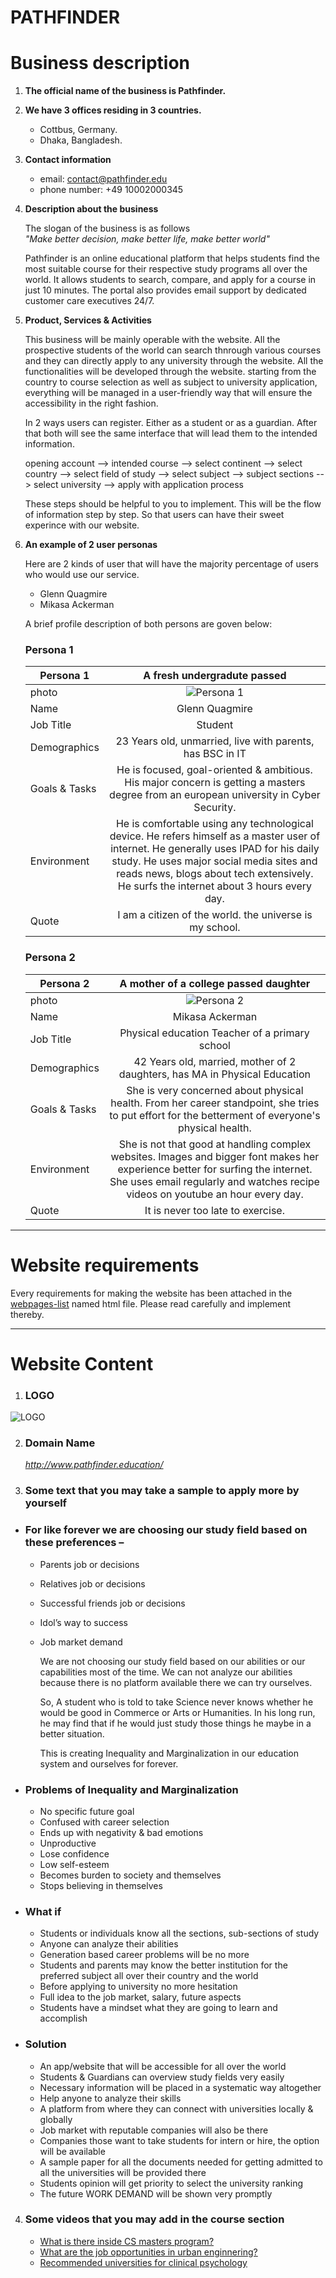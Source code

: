 # PATHFINDER

# Business description

1. **The official name of the business is **Pathfinder**.**
2. **We have 3 offices residing in 3 countries.**
   - Cottbus, Germany.
   - Dhaka, Bangladesh.
3. **Contact information**
   - email: contact@pathfinder.edu
   - phone number: +49 10002000345
4. **Description about the business**

   The slogan of the business is as follows  
   _"Make better decision, make better life, make better world"_

   Pathfinder is an online educational platform that helps students find the most suitable course for their respective study programs all over the world. It allows students to search, compare, and apply for a course in just 10 minutes. The portal also provides email support by dedicated customer care executives 24/7.

5. **Product, Services & Activities**

   This business will be mainly operable with the website. All the prospective students of the world can search thnrough various courses and they can directly apply to any university through the website. All the functionalities will be developed through the website. starting from the country to course selection as well as subject to university application, everything will be managed in a user-friendly way that will ensure the accessibility in the right fashion.

   In 2 ways users can register. Either as a student or as a guardian. After that both will see the same interface that will lead them to the intended information.

   opening account --> intended course --> select continent --> select country --> select field of study --> select subject --> subject sections --> select university --> apply with application process

   These steps should be helpful to you to implement. This will be the flow of information step by step. So that users can have their sweet experince with our website.

6. **An example of 2 user personas**

   Here are 2 kinds of user that will have the majority percentage of users who would use our service.

   - Glenn Quagmire
   - Mikasa Ackerman

   A brief profile description of both persons are goven below:

   ### Persona 1

   | Persona 1     |                                                                                                                         A fresh undergradute passed                                                                                                                         |
   | ------------- | :-------------------------------------------------------------------------------------------------------------------------------------------------------------------------------------------------------------------------------------------------------------------------: |
   | photo         |                                                                                                              ![Persona 1](image/quagmire.jpg "Glenn Quagmire")                                                                                                              |
   | Name          |                                                                                                                               Glenn Quagmire                                                                                                                                |
   | Job Title     |                                                                                                                                   Student                                                                                                                                   |
   | Demographics  |                                                                                                          23 Years old, unmarried, live with parents, has BSC in IT                                                                                                          |
   | Goals & Tasks |                                                                   He is focused, goal-oriented & ambitious. His major concern is getting a masters degree from an european university in Cyber Security.                                                                    |
   | Environment   | He is comfortable using any technological device. He refers himself as a master user of internet. He generally uses IPAD for his daily study. He uses major social media sites and reads news, blogs about tech extensively. He surfs the internet about 3 hours every day. |
   | Quote         |                                                                                                           I am a citizen of the world. the universe is my school.                                                                                                           |

   ### Persona 2

   | Persona 2     |                                                                                      A mother of a college passed daughter                                                                                       |
   | ------------- | :--------------------------------------------------------------------------------------------------------------------------------------------------------------------------------------------------------------: |
   | photo         |                                                                                 ![Persona 2](image/mikasa.jpg "Mikasa Ackerman")                                                                                 |
   | Name          |                                                                                                 Mikasa Ackerman                                                                                                  |
   | Job Title     |                                                                                  Physical education Teacher of a primary school                                                                                  |
   | Demographics  |                                                                    42 Years old, married, mother of 2 daughters, has MA in Physical Education                                                                    |
   | Goals & Tasks |                                She is very concerned about physical health. From her career standpoint, she tries to put effort for the betterment of everyone's physical health.                                |
   | Environment   | She is not that good at handling complex websites. Images and bigger font makes her experience better for surfing the internet. She uses email regularly and watches recipe videos on youtube an hour every day. |
   | Quote         |                                                                                        It is never too late to exercise.                                                                                         |

---

# Website requirements

Every requirements for making the website has been attached in the [webpages-list](website-content/webpages-list.html) named html file. Please read carefully and implement thereby.

---

# Website Content

1. ### **LOGO**

![LOGO](image/logo.svg "logo")

2. ### **Domain Name**

   _http://www.pathfinder.education/_

3. ### **Some text that you may take a sample to apply more by yourself**

- ### For like forever we are choosing our study field based on these preferences –

  - Parents job or decisions
  - Relatives job or decisions
  - Successful friends job or decisions
  - Idol’s way to success
  - Job market demand

    We are not choosing our study field based on our abilities or our capabilities most of the time. We can not analyze our abilities because there is no platform available there we can try ourselves.

    So, A student who is told to take Science never knows whether he would be good in Commerce or Arts or Humanities. In his long run, he may find that if he would just study those things he maybe in a better situation.

    This is creating Inequality and Marginalization in our education system and ourselves for forever.

- ### Problems of Inequality and Marginalization

  - No specific future goal
  - Confused with career selection
  - Ends up with negativity & bad emotions
  - Unproductive
  - Lose confidence
  - Low self-esteem
  - Becomes burden to society and themselves
  - Stops believing in themselves

- ### What if

  - Students or individuals know all the sections, sub-sections of study
  - Anyone can analyze their abilities
  - Generation based career problems will be no more
  - Students and parents may know the better institution for the preferred subject all over their country and the world
  - Before applying to university no more hesitation
  - Full idea to the job market, salary, future aspects
  - Students have a mindset what they are going to learn and accomplish

- ### Solution

  - An app/website that will be accessible for all over the world
  - Students & Guardians can overview study fields very easily
  - Necessary information will be placed in a systematic way altogether
  - Help anyone to analyze their skills
  - A platform from where they can connect with universities locally & globally
  - Job market with reputable companies will also be there
  - Companies those want to take students for intern or hire, the option will be available
  - A sample paper for all the documents needed for getting admitted to all the universities will be provided there
  - Students opinion will get priority to select the university ranking
  - The future WORK DEMAND will be shown very promptly

4. ### **Some videos that you may add in the course section**

   - [What is there inside CS masters program?](https://www.youtube.com/watch?v=igNuko35oeU)
   - [What are the job opportunities in urban enginnering?](https://www.prospects.ac.uk/careers-advice/what-can-i-do-with-my-degree/urban-planning)
   - [Recommended universities for clinical psychology](https://edurank.org/psychology/clinical-psychology/)
